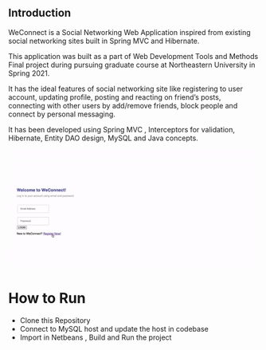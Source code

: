 ## Introduction
WeConnect is a Social Networking Web Application inspired from existing social networking sites built in Spring MVC and Hibernate. 

This application was built as a part of Web Development Tools and Methods Final project during pursuing graduate course at Northeastern University in Spring 2021.

It has the ideal features of social networking site like registering to user account, updating profile, posting  and reacting on friend’s posts, connecting with other users by add/remove friends, block people and connect by personal messaging.

It has been developed using Spring MVC , Interceptors for validation, Hibernate, Entity DAO design, MySQL and Java concepts.

![WeConnect Demo](WeConnectDemo.gif)

# How to Run
- Clone this Repository
- Connect to MySQL host and update the host in codebase
- Import in Netbeans , Build and Run the project

